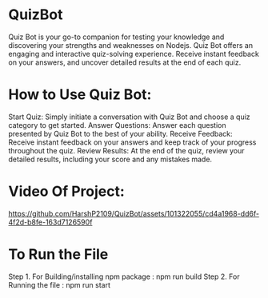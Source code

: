 
# QuizBot
Quiz Bot is your go-to companion for testing your knowledge and discovering your strengths and weaknesses on Nodejs. Quiz Bot offers an engaging and interactive quiz-solving experience. Receive instant feedback on your answers, and uncover detailed results at the end of each quiz.

# How to Use Quiz Bot:

Start Quiz: Simply initiate a conversation with Quiz Bot and choose a quiz category to get started.
Answer Questions: Answer each question presented by Quiz Bot to the best of your ability.
Receive Feedback: Receive instant feedback on your answers and keep track of your progress throughout the quiz.
Review Results: At the end of the quiz, review your detailed results, including your score and any mistakes made.

# Video Of Project:

https://github.com/HarshP2109/QuizBot/assets/101322055/cd4a1968-dd6f-4f2d-b8fe-163d7126590f


# To Run the File

Step 1. For Building/installing npm package : npm run build
Step 2. For Running the file : npm run start
